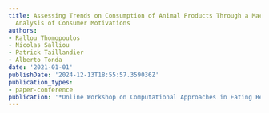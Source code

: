 ```yaml
---
title: Assessing Trends on Consumption of Animal Products Through a Machine Learning
  Analysis of Consumer Motivations
authors:
- Rallou Thomopoulos
- Nicolas Salliou
- Patrick Taillandier
- Alberto Tonda
date: '2021-01-01'
publishDate: '2024-12-13T18:55:57.359036Z'
publication_types:
- paper-conference
publication: '*Online Workshop on Computational Approaches in Eating Behavior Research*'
---
```

